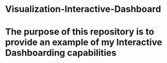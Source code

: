 # Visualization-Interactive-Dashboard
# The purpose of this repository is to provide an example of my Interactive Dashboarding capabilities
